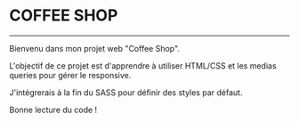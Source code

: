 # COFFEE SHOP
***
Bienvenu dans mon projet web "Coffee Shop".

L'objectif de ce projet est d'apprendre à utiliser HTML/CSS et les medias queries pour gérer le responsive.

J'intégrerais à la fin du SASS pour définir des styles par défaut.

Bonne lecture du code !